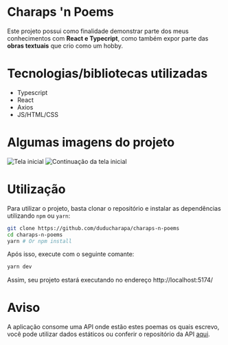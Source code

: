 # Charaps 'n Poems
Este projeto possui como finalidade demonstrar parte dos meus conhecimentos com **React e Typecript**, como também expor parte das **obras textuais** que crio como um hobby.

# Tecnologias/bibliotecas utilizadas
- Typescript
- React
- Axios
- JS/HTML/CSS

# Algumas imagens do projeto
![Tela inicial](https://github.com/duducharapa/charaps-n-poems/assets/47173483/5b5df866-0b67-4492-83f0-d421e17f930c)
![Continuação da tela inicial](https://github.com/duducharapa/charaps-n-poems/assets/47173483/039f1a10-23ab-426b-94fb-c636c59df7c3)

# Utilização
Para utilizar o projeto, basta clonar o repositório e instalar as dependências utilizando ```npm``` ou ```yarn```:

```sh
git clone https://github.com/duducharapa/charaps-n-poems
cd charaps-n-poems
yarn # Or npm install 
```

Após isso, execute com o seguinte comante:

```sh
yarn dev
```

Assim, seu projeto estará executando no endereço http://localhost:5174/

# Aviso
A aplicação consome uma API onde estão estes poemas os quais escrevo, você pode utilizar dados estáticos ou conferir o repositório da API [aqui](https://github.com/duducharapa/charaps-n-poems-api).